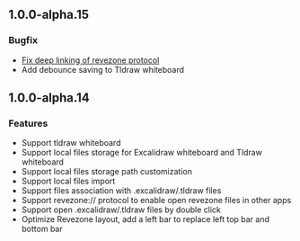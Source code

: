 ## 1.0.0-alpha.15
### Bugfix
* [Fix deep linking of revezone protocol](https://github.com/revezone/revezone/issues/17)
* Add debounce saving to Tldraw whiteboard

## 1.0.0-alpha.14
### Features
* Support tldraw whiteboard
* Support local files storage for Excalidraw whiteboard and Tldraw whiteboard
* Support local files storage path customization
* Support local files import
* Support files association with .excalidraw/.tldraw files
* Support revezone:// protocol to enable open revezone files in other apps
* Support open .excalidraw/.tldraw files by double click
* Optimize Revezone layout, add a left bar to replace left top bar and bottom bar 

